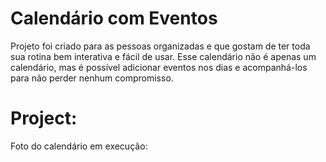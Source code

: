 # Calendário com Eventos
Projeto foi criado para as pessoas organizadas e que gostam de ter toda sua rotina bem interativa e fácil de usar. Esse calendário não é apenas um calendário, mas é possível adicionar eventos nos dias e acompanhá-los para não perder nenhum compromisso.

# Project:
Foto do calendário em execução: